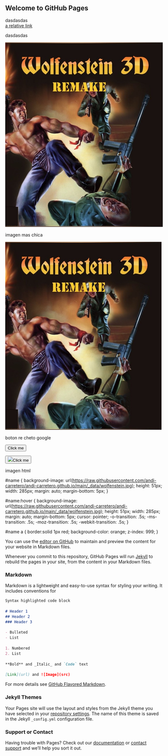 ## Welcome to GitHub Pages

dasdasdas<br/>
[a relative link](https://andi-carretero.github.io/Wolfenstein_page/)

dasdasdas<br/>

<img src="https://raw.githubusercontent.com/andi-carretero/andi-carretero.github.io/main/_data/wolfenstein.jpg" alt="raw" class="inline"/>

imagen mas chica<br/>

 <img src="https://raw.githubusercontent.com/andi-carretero/andi-carretero.github.io/main/_data/wolfenstein.jpg" alt="Wolfenstein" width="500" height="600"> 

boton re cheto google<br/>

<button name="button" onclick="http://www.google.com">Click me</button>


<button name="button" onclick="location.href='https://andi-carretero.github.io/Wolfenstein_page/';"><img src="http://thinkingstiff.com/images/matt.jpg">Click me</button>

imagen html<br/>

#name {
  background-image: url(https://raw.githubusercontent.com/andi-carretero/andi-carretero.github.io/main/_data/wolfenstein.jpg);
  height: 51px;
  width: 285px;
  margin: auto;
  margin-bottom: 5px;
}

#name:hover {
  background-image: url(https://raw.githubusercontent.com/andi-carretero/andi-carretero.github.io/main/_data/wolfenstein.jpg);
  height: 51px;
  width: 285px;
  margin: auto;
  margin-bottom: 5px;
  cursor: pointer;
  -o-transition: .5s;
  -ms-transition: .5s;
  -moz-transition: .5s;
  -webkit-transition: .5s;
}

#name a {
    border:solid 1px red;
    background-color: orange;
    z-index: 999;
}

<div id="name"><a href="https://andi-carretero.github.io/Wolfenstein_page/"></a></div>

You can use the [editor on GitHub](https://github.com/andi-carretero/andi-carretero.github.io/edit/main/README.md) to maintain and preview the content for your website in Markdown files.

Whenever you commit to this repository, GitHub Pages will run [Jekyll](https://jekyllrb.com/) to rebuild the pages in your site, from the content in your Markdown files.

### Markdown

Markdown is a lightweight and easy-to-use syntax for styling your writing. It includes conventions for

```markdown
Syntax highlighted code block

# Header 1
## Header 2
### Header 3

- Bulleted
- List

1. Numbered
2. List

**Bold** and _Italic_ and `Code` text

[Link](url) and ![Image](src)
```

For more details see [GitHub Flavored Markdown](https://guides.github.com/features/mastering-markdown/).

### Jekyll Themes

Your Pages site will use the layout and styles from the Jekyll theme you have selected in your [repository settings](https://github.com/andi-carretero/andi-carretero.github.io/settings). The name of this theme is saved in the Jekyll `_config.yml` configuration file.

### Support or Contact

Having trouble with Pages? Check out our [documentation](https://docs.github.com/categories/github-pages-basics/) or [contact support](https://support.github.com/contact) and we’ll help you sort it out.
